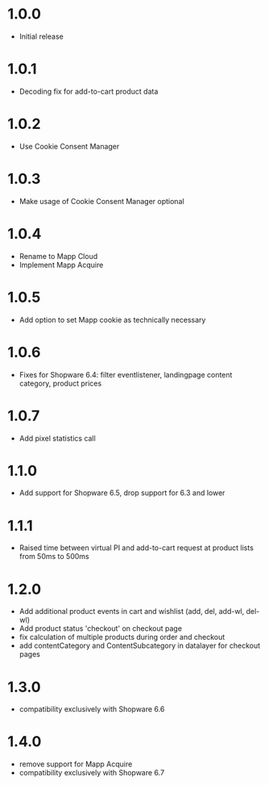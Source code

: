 # 1.0.0
- Initial release
# 1.0.1
- Decoding fix for add-to-cart product data
# 1.0.2
- Use Cookie Consent Manager
# 1.0.3
- Make usage of Cookie Consent Manager optional
# 1.0.4
- Rename to Mapp Cloud
- Implement Mapp Acquire
# 1.0.5
- Add option to set Mapp cookie as technically necessary
# 1.0.6
- Fixes for Shopware 6.4: filter eventlistener, landingpage content category, product prices
# 1.0.7
- Add pixel statistics call
# 1.1.0
- Add support for Shopware 6.5, drop support for 6.3 and lower
# 1.1.1
- Raised time between virtual PI and add-to-cart request at product lists from 50ms to 500ms
# 1.2.0
- Add additional product events in cart and wishlist (add, del, add-wl, del-wl)
- Add product status 'checkout' on checkout page
- fix calculation of multiple products during order and checkout
- add contentCategory and ContentSubcategory in datalayer for checkout pages
# 1.3.0
- compatibility exclusively with Shopware 6.6
# 1.4.0
- remove support for Mapp Acquire
- compatibility exclusively with Shopware 6.7
